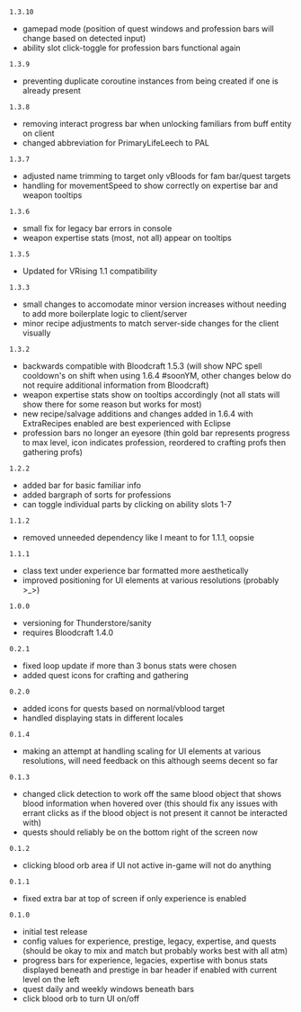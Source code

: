 `1.3.10`
- gamepad mode (position of quest windows and profession bars will change based on detected input)
- ability slot click-toggle for profession bars functional again

`1.3.9`
- preventing duplicate coroutine instances from being created if one is already present

`1.3.8`
- removing interact progress bar when unlocking familiars from buff entity on client
- changed abbreviation for PrimaryLifeLeech to PAL

`1.3.7`
- adjusted name trimming to target only vBloods for fam bar/quest targets
- handling for movementSpeed to show correctly on expertise bar and weapon tooltips

`1.3.6`
- small fix for legacy bar errors in console
- weapon expertise stats (most, not all) appear on tooltips

`1.3.5`
- Updated for VRising 1.1 compatibility

`1.3.3`
- small changes to accomodate minor version increases without needing to add more boilerplate logic to client/server
- minor recipe adjustments to match server-side changes for the client visually

`1.3.2`
- backwards compatible with Bloodcraft 1.5.3 (will show NPC spell cooldown's on shift when using 1.6.4 #soonYM, other changes below do not require additional information from Bloodcraft)
- weapon expertise stats show on tooltips accordingly (not all stats will show there for some reason but works for most)
- new recipe/salvage additions and changes added in 1.6.4 with ExtraRecipes enabled are best experienced with Eclipse
- profession bars no longer an eyesore (thin gold bar represents progress to max level, icon indicates profession, reordered to crafting profs then gathering profs)

`1.2.2`
- added bar for basic familiar info
- added bargraph of sorts for professions
- can toggle individual parts by clicking on ability slots 1-7

`1.1.2`
- removed unneeded dependency like I meant to for 1.1.1, oopsie

`1.1.1`
- class text under experience bar formatted more aesthetically
- improved positioning for UI elements at various resolutions (probably >_>)

`1.0.0`
- versioning for Thunderstore/sanity
- requires Bloodcraft 1.4.0

`0.2.1`
- fixed loop update if more than 3 bonus stats were chosen
- added quest icons for crafting and gathering

`0.2.0`
- added icons for quests based on normal/vblood target
- handled displaying stats in different locales

`0.1.4`
- making an attempt at handling scaling for UI elements at various resolutions, will need feedback on this although seems decent so far

`0.1.3`
- changed click detection to work off the same blood object that shows blood information when hovered over (this should fix any issues with errant clicks as if the blood object is not present it cannot be interacted with)
- quests should reliably be on the bottom right of the screen now

`0.1.2`
- clicking blood orb area if UI not active in-game will not do anything

`0.1.1`
- fixed extra bar at top of screen if only experience is enabled

`0.1.0`
- initial test release
- config values for experience, prestige, legacy, expertise, and quests (should be okay to mix and match but probably works best with all atm)
- progress bars for experience, legacies, expertise with bonus stats displayed beneath and prestige in bar header if enabled with current level on the left
- quest daily and weekly windows beneath bars
- click blood orb to turn UI on/off
